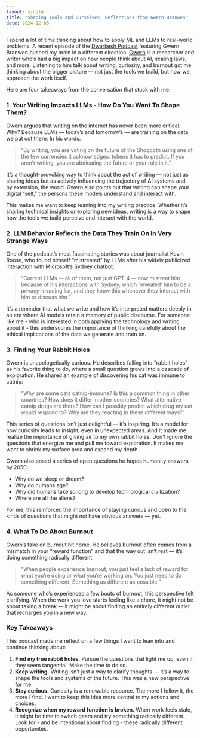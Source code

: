 ```yaml
---
layout: single
title: "Shaping Tools and Ourselves: Reflections from Gwern Branwen"
date: 2024-12-03
---
```


I spend a lot of time thinking about how to apply ML and LLMs to real-world problems. A recent episode of the [Dwarkesh Podcast](https://www.dwarkeshpatel.com/p/gwern-branwen) featuring Gwern Branwen pushed my brain in a different direction. [Gwern](https://gwern.net/) is a researcher and writer who’s had a big impact on how people think about AI, scaling laws, and more. Listening to him talk about writing, curiosity, and burnout got me thinking about the bigger picture — not just the tools we build, but how we approach the work itself.

Here are four takeaways from the conversation that stuck with me.

### 1. Your Writing Impacts LLMs - How Do You Want To Shape Them?

Gwern argues that writing on the internet has never been more critical. Why? Because LLMs — today’s and tomorrow’s — are training on the data we put out there. In his words:

> “By writing, you are voting on the future of the Shoggoth using one of the few currencies it acknowledges: tokens it has to predict. If you aren’t writing, you are abdicating the future or your role in it.”

It’s a thought-provoking way to think about the act of writing — not just as sharing ideas but as actively influencing the trajectory of AI systems and, by extension, the world. Gwern also points out that writing can shape your digital “self,” the persona these models understand and interact with.

This makes me want to keep leaning into my writing practice. Whether it’s sharing technical insights or exploring new ideas, writing is a way to shape how the tools we build perceive and interact with the world.

### 2. LLM Behavior Reflects the Data They Train On In Very Strange Ways

One of the podcast’s most fascinating stories was about journalist Kevin Roose, who found himself “mistreated” by LLMs after his widely publicized interaction with Microsoft’s Sydney chatbot:

> “Current LLMs — all of them, not just GPT-4 — now mistreat him because of his interactions with Sydney, which ‘revealed’ him to be a privacy-invading liar, and they know this whenever they interact with him or discuss him.”

It’s a reminder that what we write and how it’s interpreted matters deeply in an era where AI models retain a memory of public discourse. For someone like me - who is interested in both applying the technology and writing about it - this underscores the importance of thinking carefully about the ethical implications of the data we generate and train on.

### 3. Finding Your Rabbit Holes

Gwern is unapologetically curious. He describes falling into “rabbit holes” as his favorite thing to do, where a small question grows into a cascade of exploration. He shared an example of discovering his cat was immune to catnip:

> “Why are some cats catnip-immune? Is this a common thing in other countries? How does it differ in other countries? What alternative catnip drugs are there? How can I possibly predict which drug my cat would respond to? Why are they reacting in these different ways?”

This series of questions isn’t just delightful — it’s inspiring. It’s a model for how curiosity leads to insight, even in unexpected areas. And it made me realize the importance of giving air to my own rabbit holes. Don't ignore the questions that energize me and pull me toward exploration. It makes me want to shrink my surface area and expand my depth.

Gwern also posed a series of open questions he hopes humanity answers by 2050:

- Why do we sleep or dream?  
- Why do humans age?  
- Why did humans take so long to develop technological civilization?  
- Where are all the aliens?  

For me, this reinforced the importance of staying curious and open to the kinds of questions that might not have obvious answers — yet.

### 4. What To Do About Burnout

Gwern’s take on burnout hit home. He believes burnout often comes from a mismatch in your “reward function” and that the way out isn’t rest — it’s doing something radically different:

> “When people experience burnout, you just feel a lack of reward for what you’re doing or what you’re working on. You just need to do something different. Something as different as possible.”

As someone who’s experienced a few bouts of burnout, this perspective felt clarifying. When the work you love starts feeling like a chore, it might not be about taking a break — it might be about finding an entirely different outlet that recharges you in a new way.

### Key Takeaways

This podcast made me reflect on a few things I want to lean into and continue thinking about:

1. **Find my true rabbit holes.** Pursue the questions that light me up, even if they seem tangential. Make the time to do so.
2. **Keep writing.** Writing isn’t just a way to clarify thoughts — it’s a way to shape the tools and systems of the future. This was a new perspective for me.
3. **Stay curious.** Curiosity is a renewable resource. The more I follow it, the more I find. I want to keep this idea more central to my actions and choices. 
4. **Recognize when my reward function is broken.** When work feels stale, it might be time to switch gears and try something radically different. Look for - and be intentional about finding - these radically different opportunites.
